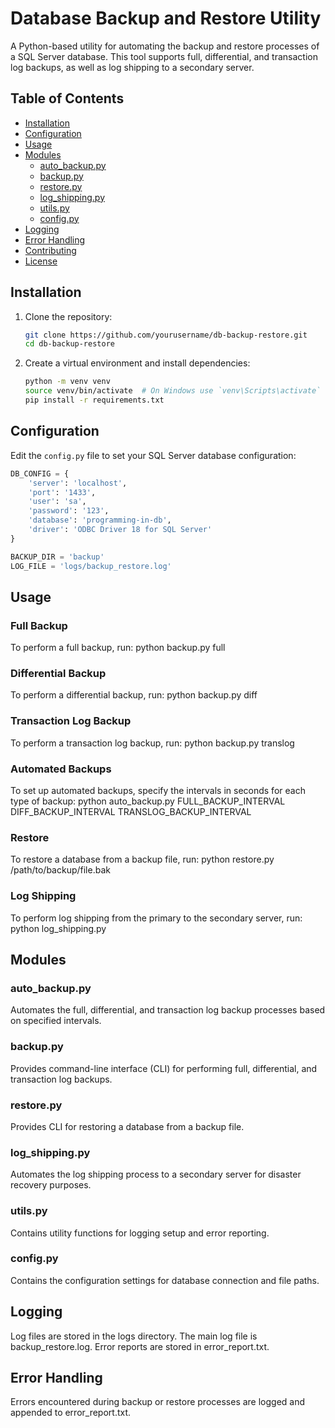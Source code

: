 # Database Backup and Restore Utility

A Python-based utility for automating the backup and restore processes of a SQL Server database. This tool supports full, differential, and transaction log backups, as well as log shipping to a secondary server.

## Table of Contents

- [Installation](#installation)
- [Configuration](#configuration)
- [Usage](#usage)
- [Modules](#modules)
  - [auto_backup.py](#auto_backuppy)
  - [backup.py](#backuppy)
  - [restore.py](#restorepy)
  - [log_shipping.py](#log_shippingpy)
  - [utils.py](#utilspy)
  - [config.py](#configpy)
- [Logging](#logging)
- [Error Handling](#error-handling)
- [Contributing](#contributing)
- [License](#license)

## Installation

1. Clone the repository:
    ```sh
    git clone https://github.com/yourusername/db-backup-restore.git
    cd db-backup-restore
    ```

2. Create a virtual environment and install dependencies:
    ```sh
    python -m venv venv
    source venv/bin/activate  # On Windows use `venv\Scripts\activate`
    pip install -r requirements.txt
    ```

## Configuration

Edit the `config.py` file to set your SQL Server database configuration:
```python
DB_CONFIG = {
    'server': 'localhost',
    'port': '1433',
    'user': 'sa',
    'password': '123',
    'database': 'programming-in-db',
    'driver': 'ODBC Driver 18 for SQL Server'
}

BACKUP_DIR = 'backup'
LOG_FILE = 'logs/backup_restore.log'
```


## Usage
### Full Backup
To perform a full backup, run:
python backup.py full
### Differential Backup
To perform a differential backup, run:
python backup.py diff
### Transaction Log Backup
To perform a transaction log backup, run:
python backup.py translog
### Automated Backups
To set up automated backups, specify the intervals in seconds for each type of backup:
python auto_backup.py FULL_BACKUP_INTERVAL DIFF_BACKUP_INTERVAL TRANSLOG_BACKUP_INTERVAL
### Restore
To restore a database from a backup file, run:
python restore.py /path/to/backup/file.bak
### Log Shipping
To perform log shipping from the primary to the secondary server, run:
python log_shipping.py


## Modules
### auto_backup.py
Automates the full, differential, and transaction log backup processes based on specified intervals.
### backup.py
Provides command-line interface (CLI) for performing full, differential, and transaction log backups.
### restore.py
Provides CLI for restoring a database from a backup file.
### log_shipping.py
Automates the log shipping process to a secondary server for disaster recovery purposes.
### utils.py
Contains utility functions for logging setup and error reporting.
### config.py
Contains the configuration settings for database connection and file paths.


## Logging
Log files are stored in the logs directory. The main log file is backup_restore.log. Error reports are stored in error_report.txt.


## Error Handling
Errors encountered during backup or restore processes are logged and appended to error_report.txt.

